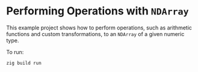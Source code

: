 # Performing Operations with `NDArray`

This example project shows how to perform operations, such as arithmetic functions
and custom transformations, to an `NDArray` of a given numeric type.

To run:

```bash
zig build run
```
